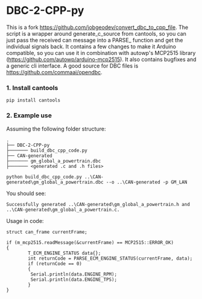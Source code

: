 # DBC-2-CPP-py
This is a fork https://github.com/jobgeodev/convert_dbc_to_cpp_file. The script is a wrapper around generate_c_source from cantools, so you can just pass the received can message into a PARSE_ function and get the individual signals back.
It contains a few changes to make it Arduino compatible, so you can use it in combination with autowp's MCP2515 library (https://github.com/autowp/arduino-mcp2515).
It also contains bugfixes and a generic cli interface. A good source for DBC files is https://github.com/commaai/opendbc.


### 1.  Install cantools
```
pip install cantools
```

### 2.  Example use

Assuming the following folder structure:

```
.
├── DBC-2-CPP-py
├─────── build_dbc_cpp_code.py
├── CAN-generated                    
├─────── gm_global_a_powertrain.dbc
├─────── <generated .c and .h files>
```

```
python build_dbc_cpp_code.py ..\CAN-generated\gm_global_a_powertrain.dbc --o ..\CAN-generated -p GM_LAN

```

You should see:
```
Successfully generated ..\CAN-generated\gm_global_a_powertrain.h and ..\CAN-generated\gm_global_a_powertrain.c.
```

Usage in code:
```
struct can_frame currentFrame;

if (m_mcp2515.readMessage(&currentFrame) == MCP2515::ERROR_OK)
{
        T_ECM_ENGINE_STATUS data{};
        int returnCode = PARSE_ECM_ENGINE_STATUS(currentFrame, data);
        if (returnCode == 0)
        {            
         Serial.println(data.ENGINE_RPM);
         Serial.println(data.ENGINE_TPS);
        }
}
```
